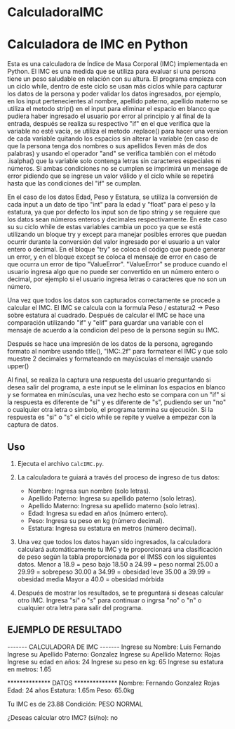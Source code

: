 # CalculadoraIMC

# Calculadora de IMC en Python

Esta es una calculadora de Índice de Masa Corporal (IMC) implementada en Python. El IMC es una medida que se utiliza para evaluar si una persona tiene un peso saludable en relación con su altura.
El programa empieza con un ciclo while, dentro de este ciclo se usan más ciclos while para capturar los datos de la persona y poder validar los datos ingresados, por ejemplo, en los input pertenecientes al nombre,
apellido paterno, apellido materno se utiliza el metodo strip() en el input para eliminar el espacio en blanco que pudiera haber ingresado el usuario por error al principio y al final de la entrada,
después se realiza su respectivo "if" en el que verifica que la variable no esté vacía, se utiliza el metodo .replace() para hacer una version de cada variable quitando los 
espacios sin alterar la variable (en caso de que la persona tenga dos nombres o sus apellidos lleven más de dos palabras) y usando el operador "and" se verifica también con el método .isalpha() que la variable solo
contenga letras sin caracteres especiales ni números. Si ambas condiciones no se cumplen se imprimirá un mensage de error pidiendo que se ingrese un valor válido 
y el ciclo while se repetirá hasta que las condiciones del "if" se cumplan.

En el caso de los datos Edad, Peso y Estatura, se utiliza la conversión de cada input a un dato de tipo "int" para la edad y "float" para el peso y la estatura, ya que por defecto los input son de tipo string
y se requiere que los datos sean números enteros y decimales respectivamente. En este caso su su ciclo while de estas variables cambia un poco ya que se está utilizando un bloque try y except para manejar posibles 
errores que puedan ocurrir durante la conversión del valor ingresado por el usuario a un valor entero o decimal.
En el bloque "try" se coloca el código que puede generar un error, y en el bloque except se coloca el mensaje de error en caso de que ocurra un error de tipo "ValueError".
"ValueError" se produce cuando el usuario ingresa algo que no puede ser convertido en un número entero o decimal, por ejemplo si el usuario ingresa letras o caracteres que no son un número.

Una vez que todos los datos son capturados correctamente se procede a calcular el IMC.
El IMC se calcula con la formula Peso / estatura2   -> Peso sobre estatura al cuadrado.
Después de calcular el IMC se hace una comparación utilizando "if" y "elif" para guardar una variable con el mensaje de acuerdo a la condicion del peso de la persona según su IMC.

Después se hace una impresión de los datos de la persona, agregando formato al nombre usando title(), "IMC:.2f" para formatear el IMC y que solo muestre 2 decimales y formateando en mayúsculas el mensaje usando upper()

Al final, se realiza la captura una respuesta del usuario preguntando si desea salir del programa, a este input se le eliminan los espacios en blanco
y se formatea en minúsculas, una vez hecho esto se compara con un "if" si la respuesta es diferente de "si" y es diferente de "s", pudiendo ser un "no" o cualquier otra letra o símbolo, el programa termina su ejecución.
Si la respuesta es "si" o "s" el ciclo while se repite y vuelve a empezar con la captura de datos.

## Uso

1. Ejecuta el archivo `CalcIMC.py`.

2. La calculadora te guiará a través del proceso de ingreso de tus datos:

    - Nombre: Ingresa sun nombre (solo letras).
    - Apellido Paterno: Ingresa su apellido paterno (solo letras).
    - Apellido Materno: Ingresa su apellido materno (solo letras).
    - Edad: Ingresa su edad en años (número entero).
    - Peso: Ingresa su peso en kg (número decimal).
    - Estatura: Ingresa su estatura en metros (número decimal).

3. Una vez que todos los datos hayan sido ingresados, la calculadora calculará automáticamente tu IMC y te proporcionará una clasificación de peso según la tabla proporcionada por el IMSS con los siguientes datos.
    Menor a 18.9   = peso bajo
    18.50 a 24.99   = peso normal
    25.00 a 29.99   = sobrepeso
    30.00 a 34.99   = obesidad leve
    35.00 a 39.99   = obesidad media
    Mayor a 40.0   = obesidad mórbida

5. Después de mostrar los resultados, se te preguntará si deseas calcular otro IMC. Ingresa "si" o "s" para continuar o ingrsa "no" o "n" o cualquier otra letra para salir del programa.


## EJEMPLO DE RESULTADO
------- CALCULADORA DE IMC -------
Ingrese su Nombre: Luis Fernando
Ingrese su Apellido Paterno: Gonzalez
Ingrese su Apellido Materno: Rojas
Ingrese su edad en años: 24
Ingrese su peso en kg: 65
Ingrese su estatura en metros: 1.65

************** DATOS **************
Nombre: Fernando Gonzalez Rojas
Edad: 24 años
Estatura: 1.65m
Peso: 65.0kg

Tu IMC es de 23.88
Condición: PESO NORMAL

¿Deseas calcular otro IMC? (si/no): no
